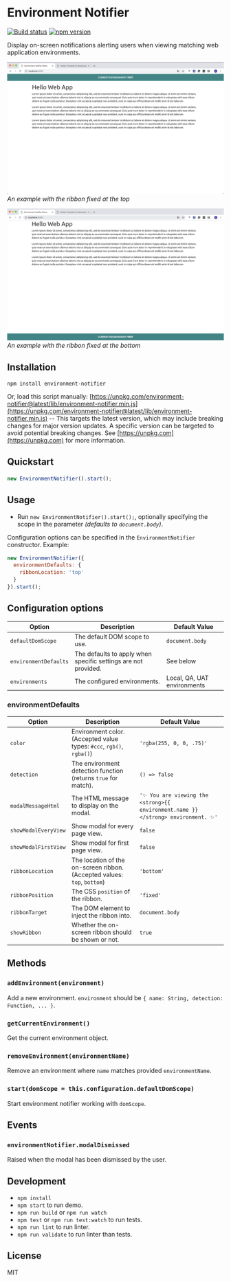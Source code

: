 # Environment Notifier

[![Build status](https://ci.appveyor.com/api/projects/status/6sktj0hnf1xo9ok1?svg=true)](https://ci.appveyor.com/project/RimDev/environment-notifier) [![npm version](https://img.shields.io/npm/v/environment-notifier.svg)](https://www.npmjs.com/package/environment-notifier)

Display on-screen notifications alerting users when viewing matching web application environments.

![Environment ribbon on top](/docs/images/ribbon_top.png)
*An example with the ribbon fixed at the top*

![Environment ribbon at bottom](/docs/images/ribbon_bottom.png)
*An example with the ribbon fixed at the bottom*

## Installation

```
npm install environment-notifier
```

Or, load this script manually: [https://unpkg.com/environment-notifier@latest/lib/environment-notifier.min.js](https://unpkg.com/environment-notifier@latest/lib/environment-notifier.min.js) -- This targets the latest version, which may include breaking changes for major version updates. A specific version can be targeted to avoid potential breaking changes. See [https://unpkg.com](https://unpkg.com) for more information.

## Quickstart

```javascript
new EnvironmentNotifier().start();
```

## Usage

- Run `new EnvironmentNotifier().start();`, optionally specifying the scope in the parameter *(defaults to `document.body`)*.

Configuration options can be specified in the `EnvironmentNotifier` constructor. Example:

```javascript
new EnvironmentNotifier({
  environmentDefaults: {
    ribbonLocation: 'top'
  }
}).start();
```

## Configuration options

| Option                | Description                                                               | Default Value |
| --------------------- | ------------------------------------------------------------------------- | ------------- |
| `defaultDomScope`     | The default DOM scope to use.                                             | `document.body` |
| `environmentDefaults` | The defaults to apply when specific settings are not provided.            | See below |
| `environments`        | The configured environments.                                              | Local, QA, UAT environments |

### environmentDefaults

| Option                | Description                                                               | Default Value |
| --------------------- | ------------------------------------------------------------------------- | ------------- |
| `color`               | Environment color. (Accepted value types: `#ccc`, `rgb()`, `rgba()`)      | `'rgba(255, 0, 0, .75)'` |
| `detection`           | The environment detection function (returns `true` for match).            | `() => false` |
| `modalMessageHtml`    | The HTML message to display on the modal.                                 | `'✨ You are viewing the <strong>{{ environment.name }}</strong> environment. ✨'` |
| `showModalEveryView`  | Show modal for every page view.                                           | `false` |
| `showModalFirstView`  | Show modal for first page view.                                           | `false` |
| `ribbonLocation`      | The location of the on-screen ribbon. (Accepted values: `top`, `bottom`)  | `'bottom'` |
| `ribbonPosition`      | The CSS `position` of the ribbon.                                         | `'fixed'` |
| `ribbonTarget`        | The DOM element to inject the ribbon into.                                | `document.body` |
| `showRibbon`          | Whether the on-screen ribbon should be shown or not.                      | `true` |

## Methods

### `addEnvironment(environment)`

Add a new environment. `environment` should be `{ name: String, detection: Function, ... }`.

### `getCurrentEnvironment()`

Get the current environment object.

### `removeEnvironment(environmentName)`

Remove an environment where `name` matches provided `environmentName`.

### `start(domScope = this.configuration.defaultDomScope)`

Start environment notifier working with `domScope`.

## Events

### `environmentNotifier.modalDismissed`

Raised when the modal has been dismissed by the user.

## Development

- `npm install`
- `npm start` to run demo.
- `npm run build` or `npm run watch`
- `npm test` or `npm run test:watch` to run tests.
- `npm run lint` to run linter.
- `npm run validate` to run linter than tests.

## License

MIT
